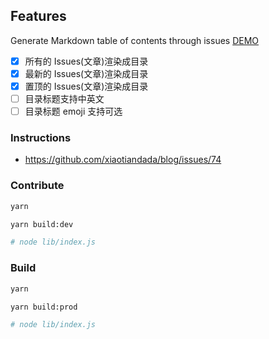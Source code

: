 ## Features

Generate Markdown table of contents through issues [DEMO](./DEMO.md)

- [x] 所有的 Issues(文章)渲染成目录
- [x] 最新的 Issues(文章)渲染成目录
- [x] 置顶的 Issues(文章)渲染成目录
- [ ] 目录标题支持中英文
- [ ] 目录标题 emoji 支持可选

### Instructions

- https://github.com/xiaotiandada/blog/issues/74

### Contribute

```bash
yarn

yarn build:dev

# node lib/index.js
```

### Build

```bash
yarn

yarn build:prod

# node lib/index.js
```
